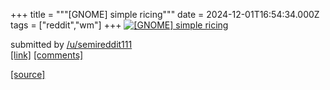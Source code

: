 +++
title = """[GNOME] simple ricing"""
date = 2024-12-01T16:54:34.000Z
tags = ["reddit","wm"]
+++
[![[GNOME] simple ricing](https://b.thumbs.redditmedia.com/jqmB_-vpAH5Xq5RonURZwj4uKEM-izSp7UT0_Lhvi4w.jpg "[GNOME] simple ricing")](https://www.reddit.com/r/unixporn/comments/1h47lwu/gnome_simple_ricing/)

submitted by [/u/semireddit111](https://www.reddit.com/user/semireddit111)  
[\[link\]](https://www.reddit.com/gallery/1h47lwu) [\[comments\]](https://www.reddit.com/r/unixporn/comments/1h47lwu/gnome_simple_ricing/)

[[source]](https://www.reddit.com/r/unixporn/comments/1h47lwu/gnome_simple_ricing/)
